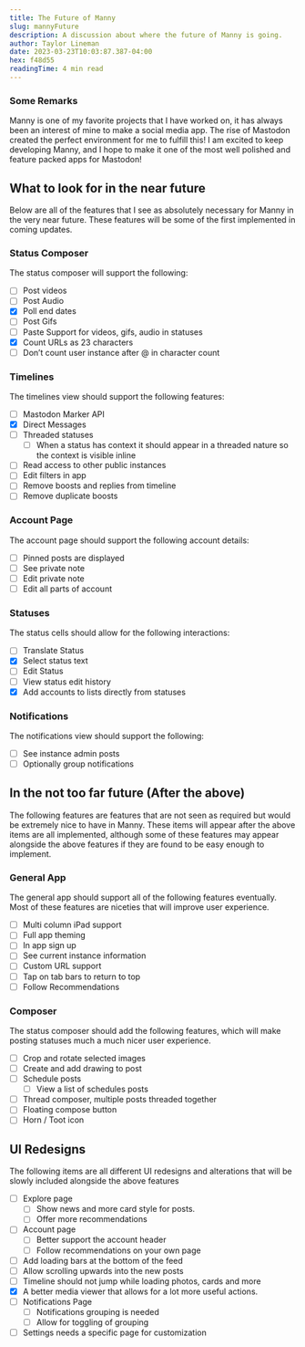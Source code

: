 ```yaml
---
title: The Future of Manny
slug: mannyFuture
description: A discussion about where the future of Manny is going.
author: Taylor Lineman
date: 2023-03-23T10:03:87.387-04:00
hex: f48d55
readingTime: 4 min read
---
```

### Some Remarks
Manny is one of my favorite projects that I have worked on, it has always been an interest of mine to make a social media app. The rise of Mastodon created the perfect environment for me to fulfill this! I am excited to keep developing Manny, and I hope to make it one of the most well polished and feature packed apps for Mastodon!

## What to look for in the near future
Below are all of the features that I see as absolutely necessary for Manny in the very near future. These features will be some of the first implemented in coming updates.

### Status Composer
The status composer will support the following:
- [ ] Post videos
- [ ] Post Audio
- [x] Poll end dates
- [ ] Post Gifs
- [ ] Paste Support for videos, gifs, audio in statuses
- [x] Count URLs as 23 characters
- [ ] Don’t count user instance after @ in character count

### Timelines
The timelines view should support the following features:
- [ ] Mastodon Marker API
- [x] Direct Messages
- [ ] Threaded statuses
	- [ ] When a status has context it should appear in a threaded nature so the context is visible inline
- [ ] Read access to other public instances
- [ ] Edit filters in app
- [ ] Remove boosts and replies from timeline
- [ ] Remove duplicate boosts

### Account Page
The account page should support the following account details:
- [ ] Pinned posts are displayed
- [ ] See private note
- [ ] Edit private note
- [ ] Edit all parts of account

### Statuses
The status cells should allow for the following interactions:
- [ ] Translate Status
- [x] Select status text
- [ ] Edit Status
- [ ] View status edit history
- [x] Add accounts to lists directly from statuses

### Notifications
The notifications view should support the following:
- [ ] See instance admin posts
- [ ] Optionally group notifications

## In the not too far future (After the above)
The following features are features that are not seen as required but would be extremely nice to have in Manny. These items will appear after the above items are all implemented, although some of these features may appear alongside the above features if they are found to be easy enough to implement.

### General App
The general app should support all of the following features eventually. Most of these features are niceties that will improve user experience.
- [ ] Multi column iPad support
- [ ] Full app theming
- [ ] In app sign up
- [ ] See current instance information
- [ ] Custom URL support
- [ ] Tap on tab bars to return to top
- [ ] Follow Recommendations

### Composer
The status composer should add the following features, which will make posting statuses much a much nicer user experience.
- [ ] Crop and rotate selected images
- [ ] Create and add drawing to post
- [ ] Schedule posts
	- [ ] View a list of schedules posts
- [ ] Thread composer, multiple posts threaded together
- [ ] Floating compose button
- [ ] Horn / Toot icon

## UI Redesigns
The following items are all different UI redesigns and alterations that will be slowly included alongside the above features
- [ ] Explore page
	- [ ] Show news and more card style for posts.
	- [ ] Offer more recommendations
- [ ] Account page
	- [ ] Better support the account header
	- [ ] Follow recommendations on your own page
- [ ] Add loading bars at the bottom of the feed
- [ ] Allow scrolling upwards into the new posts
- [ ] Timeline should not jump while loading photos, cards and more
- [x] A better media viewer that allows for a lot more useful actions.
- [ ] Notifications Page
	- [ ] Notifications grouping is needed
	- [ ] Allow for toggling of grouping
- [ ] Settings needs a specific page for customization
